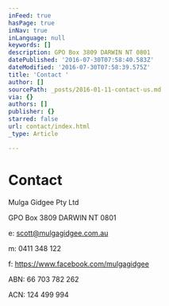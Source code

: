 ```yaml
---
inFeed: true
hasPage: true
inNav: true
inLanguage: null
keywords: []
description: GPO Box 3809 DARWIN NT 0801
datePublished: '2016-07-30T07:58:40.583Z'
dateModified: '2016-07-30T07:58:39.575Z'
title: 'Contact '
author: []
sourcePath: _posts/2016-01-11-contact-us.md
via: {}
authors: []
publisher: {}
starred: false
url: contact/index.html
_type: Article

---
```

# Contact 

Mulga Gidgee Pty Ltd 

GPO Box 3809 DARWIN NT 0801

e: scott@mulgagidgee.com.au

m: 0411 348 122

f: https://www.facebook.com/mulgagidgee

ABN: 66 703 782 262

ACN: 124 499 994